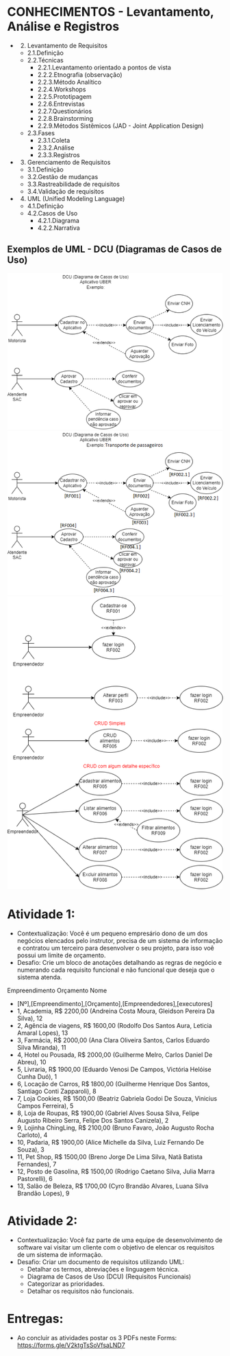 # CONHECIMENTOS - Levantamento, Análise e Registros
- 2. Levantamento de Requisitos
	- 2.1.Definição
	- 2.2.Técnicas
		- 2.2.1.Levantamento orientado a pontos de vista
		- 2.2.2.Etnografia (observação)
		- 2.2.3.Método Analítico
		- 2.2.4.Workshops
		- 2.2.5.Prototipagem
		- 2.2.6.Entrevistas
		- 2.2.7.Questionários
		- 2.2.8.Brainstorming
		- 2.2.9.Métodos Sistêmicos (JAD - Joint Application Design)
	- 2.3.Fases
		- 2.3.1.Coleta
		- 2.3.2.Análise
		- 2.3.3.Registros
- 3. Gerenciamento de Requisitos
	- 3.1.Definição
	- 3.2.Gestão de mudanças
	- 3.3.Rastreabilidade de requisitos
	- 3.4.Validação de requisitos
- 4. UML (Unified Modeling Language)
	- 4.1.Definição
	- 4.2.Casos de Uso
		- 4.2.1.Diagrama
		- 4.2.2.Narrativa
## Exemplos de UML - DCU (Diagramas de Casos de Uso)
![Uber - Cadastro 1](./exemplos_dcu/exemplo-dcu-uber-1.png)
![Uber - Cadastro 2](./exemplos_dcu/exemplo-dcu-uber-2.png)
![Uber Eats- CRUD](./exemplos_dcu/exemplo-dcu-uber-eats.png)
# Atividade 1:
- Contextualização: Você é um pequeno empresário dono de um dos negócios elencados pelo instrutor, precisa de um sistema de informação e contratou um terceiro para desenvolver o seu projeto, para isso voê possui um limite de orçamento.
- Desafio: Crie um bloco de anotações detalhando as regras de negócio e numerando cada requisito funcional e não funcional que deseja que o sistema atenda.

Empreendimento	Orçamento	Nome
- [Nº],[Empreendimento],[Orçamento],[Empreendedores],[executores]
- 1, Academia,	R$ 2200,00	(Andreina Costa Moura, Gleidson Pereira Da Silva), 12
- 2, Agência de viagens,	R$	1600,00	(Rodolfo Dos Santos Aura, Leticia Amaral Lopes), 13
- 3, Farmácia,	R$	2000,00	(Ana Clara Oliveira Santos, Carlos Eduardo Silva Miranda), 11
- 4, Hotel ou Pousada,	R$	2000,00	(Guilherme Melro, Carlos Daniel De Abreu), 10
- 5, Livraria,	R$	1900,00	(Eduardo Venosi De Campos, Victória Helóise Cunha Duó), 1
- 6, Locação de Carros,	R$	1800,00	(Guilherme Henrique Dos Santos, Santiago Conti Zapparoli), 8
- 7, Loja Cookies,	R$	1500,00	(Beatriz Gabriela Godoi De Souza, Vinicius Campos Ferreira), 5
- 8, Loja de Roupas,	R$	1900,00	(Gabriel Alves Sousa Silva, Felipe Augusto Ribeiro Serra, Felipe Dos Santos Canizela), 2
- 9, Lojinha ChingLing,	R$	2100,00	(Bruno Favaro, João Augusto Rocha Carloto), 4
- 10, Padaria,	R$	1900,00	(Alice Michelle da Silva, Luiz Fernando De Souza), 3
- 11, Pet Shop,	R$	1500,00	(Breno Jorge De Lima Silva, Natã Batista Fernandes), 7
- 12, Posto de Gasolina,	R$	1500,00	(Rodrigo Caetano Silva, Julia Marra Pastorelli), 6
- 13, Salão de Beleza,	R$	1700,00	(Cyro Brandão Alvares, Luana Silva Brandão Lopes), 9

# Atividade 2:
- Contextualização: Você faz parte de uma equipe de desenvolvimento de software vai visitar um cliente com o objetivo de elencar os requisitos de um sistema de informação.
- Desafio: Criar um documento de requisitos utilizando UML:
	- Detalhar os termos, abreviações e linguagem técnica.
	- Diagrama de Casos de Uso (DCU) (Requisitos Funcionais)
	- Categorizar as prioridades.
	- Detalhar os requisitos não funcionais.
	
# Entregas:
- Ao concluir as atividades postar os 3 PDFs neste Forms: https://forms.gle/V2ktgTsSoVfsaLND7
